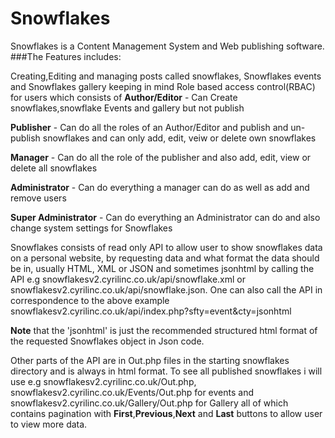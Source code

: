 Snowflakes
==========

Snowflakes is a Content Management System and Web publishing software.
###The Features includes:

Creating,Editing and managing posts called snowflakes, Snowflakes events and
Snowflakes gallery keeping in mind Role based access control(RBAC) for users which 
consists of 
**Author/Editor** - Can Create snowflakes,snowflake Events and gallery but not publish

**Publisher** - 
    Can do all the roles of an Author/Editor and publish and un-publish snowflakes and can only add, edit, veiw or delete own snowflakes

**Manager** - Can do all the role of the publisher and also add, edit, view or delete all snowflakes

**Administrator** - Can do everything a manager can do as well as add and remove users

**Super Administrator** - Can do everything an Administrator can do and also change system settings for Snowflakes

Snowflakes consists of read only API to allow user to show snowflakes data on a personal website, by requesting data and what format the data should be in, usually  HTML, XML or JSON and sometimes jsonhtml by calling the API e.g snowflakesv2.cyrilinc.co.uk/api/snowflake.xml or snowflakesv2.cyrilinc.co.uk/api/snowflake.json.
One can also call the API in correspondence to the above example snowflakesv2.cyrilinc.co.uk/api/index.php?sfty=event&cty=jsonhtml 

**Note** that the 'jsonhtml' is just the recommended structured html format of the requested Snowflakes object in Json code.

Other parts of the API are in Out.php files in the starting snowflakes directory and is always in html format.
To see all published snowflakes i will use e.g snowflakesv2.cyrilinc.co.uk/Out.php, snowflakesv2.cyrilinc.co.uk/Events/Out.php for events and snowflakesv2.cyrilinc.co.uk/Gallery/Out.php for Gallery all of which contains pagination with **First**,**Previous**,**Next** and **Last** buttons to allow user to view more data.

